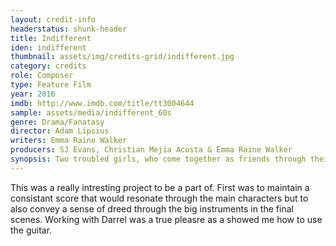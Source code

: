 ```yaml
---
layout: credit-info
headerstatus: shunk-header
title: Indifferent
iden: indifferent
thumbnail: assets/img/credits-grid/indifferent.jpg
category: credits
role: Composer
type: Feature Film
year: 2016
imdb: http://www.imdb.com/title/tt3004644
sample: assets/media/indifferent_60s
genre: Drama/Fanatasy
director: Adam Lipsius
writers: Emma Raine Walker
producers: SJ Evans, Christian Mejia Acosta & Emma Raine Walker
synopsis: Two troubled girls, who come together as friends through their imagination of art, create their own fantasy world where they can finally be free.
---
```


This was a really intresting project to be a part of. First was to maintain a consistant score that would resonate through the main characters but to also convey a sense of dreed through the big instruments in the final scenes. Working with Darrel was a true pleasre as a showed me how to use the guitar.
